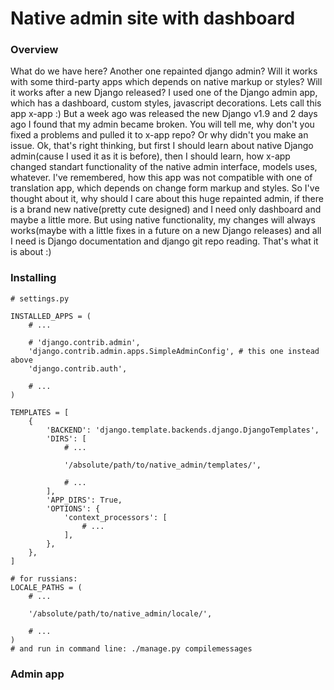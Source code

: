 # Native admin site with dashboard

### Overview

What do we have here? Another one repainted django admin? Will it works with some
third-party apps which depends on native markup or styles? Will it works after a new
Django released?
I used one of the Django admin app, which has a dashboard, custom styles, javascript
decorations. Lets call this app x-app :) But a week ago was released the new Django v1.9
and 2 days ago I found that my admin became broken.
You will tell me, why don't you fixed a problems and pulled it to x-app repo? Or why
didn't you make an issue. Ok, that's right thinking, but first I should learn about native
Django admin(cause I used it as it is before), then I should learn, how x-app changed
standart functionality of the native admin interface, models uses, whatever. I've remembered,
how this app was not compatible with one of translation app, which depends on change form
markup and styles. So I've thought about it, why should I care about this huge repainted admin,
if there is a brand new native(pretty cute designed) and I need only dashboard and maybe
a little more. But using
native functionality, my changes will always works(maybe with a little fixes in a future on a new
Django releases) and all I need is Django documentation and django git repo reading.
That's what it is about :)

### Installing

    # settings.py

    INSTALLED_APPS = (
        # ...

        # 'django.contrib.admin',
        'django.contrib.admin.apps.SimpleAdminConfig', # this one instead above
        'django.contrib.auth',

        # ...
    )

    TEMPLATES = [
        {
            'BACKEND': 'django.template.backends.django.DjangoTemplates',
            'DIRS': [
                # ...

                '/absolute/path/to/native_admin/templates/',

                # ...
            ],
            'APP_DIRS': True,
            'OPTIONS': {
                'context_processors': [
                    # ...
                ],
            },
        },
    ]

    # for russians:
    LOCALE_PATHS = (
        # ...

        '/absolute/path/to/native_admin/locale/',

        # ...
    )
    # and run in command line: ./manage.py compilemessages

### Admin app